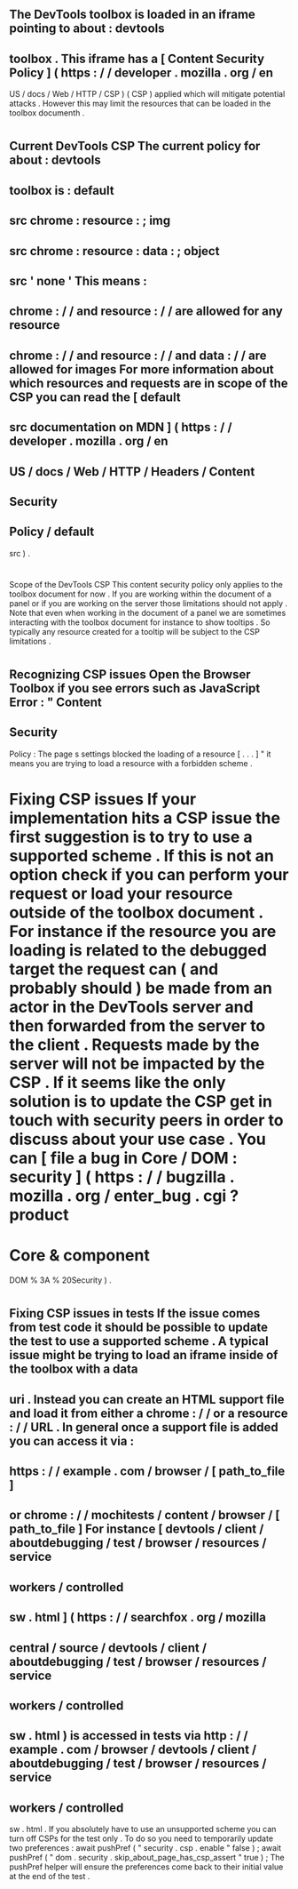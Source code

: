 The
DevTools
toolbox
is
loaded
in
an
iframe
pointing
to
about
:
devtools
-
toolbox
.
This
iframe
has
a
[
Content
Security
Policy
]
(
https
:
/
/
developer
.
mozilla
.
org
/
en
-
US
/
docs
/
Web
/
HTTP
/
CSP
)
(
CSP
)
applied
which
will
mitigate
potential
attacks
.
However
this
may
limit
the
resources
that
can
be
loaded
in
the
toolbox
documenth
.
#
Current
DevTools
CSP
The
current
policy
for
about
:
devtools
-
toolbox
is
:
default
-
src
chrome
:
resource
:
;
img
-
src
chrome
:
resource
:
data
:
;
object
-
src
'
none
'
This
means
:
-
chrome
:
/
/
and
resource
:
/
/
are
allowed
for
any
resource
-
chrome
:
/
/
and
resource
:
/
/
and
data
:
/
/
are
allowed
for
images
For
more
information
about
which
resources
and
requests
are
in
scope
of
the
CSP
you
can
read
the
[
default
-
src
documentation
on
MDN
]
(
https
:
/
/
developer
.
mozilla
.
org
/
en
-
US
/
docs
/
Web
/
HTTP
/
Headers
/
Content
-
Security
-
Policy
/
default
-
src
)
.
#
Scope
of
the
DevTools
CSP
This
content
security
policy
only
applies
to
the
toolbox
document
for
now
.
If
you
are
working
within
the
document
of
a
panel
or
if
you
are
working
on
the
server
those
limitations
should
not
apply
.
Note
that
even
when
working
in
the
document
of
a
panel
we
are
sometimes
interacting
with
the
toolbox
document
for
instance
to
show
tooltips
.
So
typically
any
resource
created
for
a
tooltip
will
be
subject
to
the
CSP
limitations
.
#
Recognizing
CSP
issues
Open
the
Browser
Toolbox
if
you
see
errors
such
as
JavaScript
Error
:
"
Content
-
Security
-
Policy
:
The
page
s
settings
blocked
the
loading
of
a
resource
[
.
.
.
]
"
it
means
you
are
trying
to
load
a
resource
with
a
forbidden
scheme
.
#
Fixing
CSP
issues
If
your
implementation
hits
a
CSP
issue
the
first
suggestion
is
to
try
to
use
a
supported
scheme
.
If
this
is
not
an
option
check
if
you
can
perform
your
request
or
load
your
resource
outside
of
the
toolbox
document
.
For
instance
if
the
resource
you
are
loading
is
related
to
the
debugged
target
the
request
can
(
and
probably
should
)
be
made
from
an
actor
in
the
DevTools
server
and
then
forwarded
from
the
server
to
the
client
.
Requests
made
by
the
server
will
not
be
impacted
by
the
CSP
.
If
it
seems
like
the
only
solution
is
to
update
the
CSP
get
in
touch
with
security
peers
in
order
to
discuss
about
your
use
case
.
You
can
[
file
a
bug
in
Core
/
DOM
:
security
]
(
https
:
/
/
bugzilla
.
mozilla
.
org
/
enter_bug
.
cgi
?
product
=
Core
&
component
=
DOM
%
3A
%
20Security
)
.
#
Fixing
CSP
issues
in
tests
If
the
issue
comes
from
test
code
it
should
be
possible
to
update
the
test
to
use
a
supported
scheme
.
A
typical
issue
might
be
trying
to
load
an
iframe
inside
of
the
toolbox
with
a
data
-
uri
.
Instead
you
can
create
an
HTML
support
file
and
load
it
from
either
a
chrome
:
/
/
or
a
resource
:
/
/
URL
.
In
general
once
a
support
file
is
added
you
can
access
it
via
:
-
https
:
/
/
example
.
com
/
browser
/
[
path_to_file
]
-
or
chrome
:
/
/
mochitests
/
content
/
browser
/
[
path_to_file
]
For
instance
[
devtools
/
client
/
aboutdebugging
/
test
/
browser
/
resources
/
service
-
workers
/
controlled
-
sw
.
html
]
(
https
:
/
/
searchfox
.
org
/
mozilla
-
central
/
source
/
devtools
/
client
/
aboutdebugging
/
test
/
browser
/
resources
/
service
-
workers
/
controlled
-
sw
.
html
)
is
accessed
in
tests
via
http
:
/
/
example
.
com
/
browser
/
devtools
/
client
/
aboutdebugging
/
test
/
browser
/
resources
/
service
-
workers
/
controlled
-
sw
.
html
.
If
you
absolutely
have
to
use
an
unsupported
scheme
you
can
turn
off
CSPs
for
the
test
only
.
To
do
so
you
need
to
temporarily
update
two
preferences
:
await
pushPref
(
"
security
.
csp
.
enable
"
false
)
;
await
pushPref
(
"
dom
.
security
.
skip_about_page_has_csp_assert
"
true
)
;
The
pushPref
helper
will
ensure
the
preferences
come
back
to
their
initial
value
at
the
end
of
the
test
.
